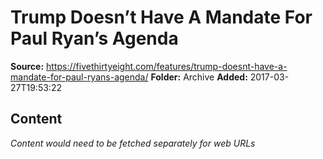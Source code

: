 # Trump Doesn’t Have A Mandate For Paul Ryan’s Agenda

**Source:** https://fivethirtyeight.com/features/trump-doesnt-have-a-mandate-for-paul-ryans-agenda/
**Folder:** Archive
**Added:** 2017-03-27T19:53:22




## Content
*Content would need to be fetched separately for web URLs*
